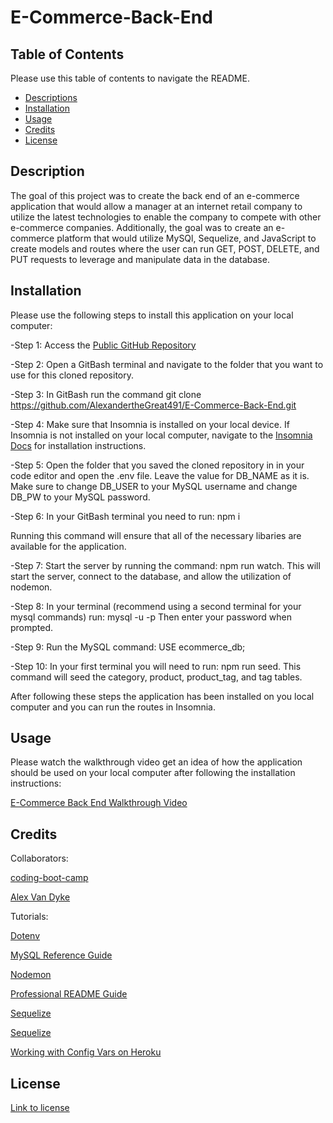 # E-Commerce-Back-End

## Table of Contents

Please use this table of contents to navigate the README.

- [Descriptions](#description)
- [Installation](#installation)
- [Usage](#usage)
- [Credits](#credits)
- [License](#license)

## Description

The goal of this project was to create the back end of an e-commerce application that would allow a manager at an internet retail company to utilize the latest technologies to enable the company to compete with other e-commerce companies. Additionally, the goal was to create an e-commerce platform that would utilize MySQl, Sequelize, and JavaScript to create models and routes where the user can run GET, POST, DELETE, and PUT requests to leverage and manipulate data in the database.

## Installation

Please use the following steps to install this application on your local computer:

-Step 1: Access the [Public GitHub Repository](https://github.com/AlexandertheGreat491/E-Commerce-Back-End.git)

-Step 2: Open a GitBash terminal and navigate to the folder that you want to use for this cloned repository.

-Step 3: In GitBash run the command git clone https://github.com/AlexandertheGreat491/E-Commerce-Back-End.git

-Step 4: Make sure that Insomnia is installed on your local device. If Insomnia is not installed on your local computer, navigate to the [Insomnia Docs](https://docs.insomnia.rest/) for installation instructions.

-Step 5: Open the folder that you saved the cloned repository in in your code editor and open the .env file. Leave the value for DB_NAME as it is. Make sure to change DB_USER to your MySQL username and change DB_PW to your MySQL password.

-Step 6: In your GitBash terminal you need to run:
 npm i 

 Running this command will ensure that all of the necessary libaries are available for the application.

-Step 7: Start the server by running the command: npm run watch.
This will start the server, connect to the database, and allow the utilization of nodemon.

-Step 8: In your terminal (recommend using a second terminal for your mysql commands) run: mysql -u <your username> -p
Then enter your password when prompted.

-Step 9: Run the MySQL command: USE ecommerce_db;

-Step 10: In your first terminal you will need to run: npm run seed.
This command will seed the category, product, product_tag, and tag tables.

After following these steps the application has been installed on you local computer and you can run the routes in Insomnia.


## Usage

Please watch the walkthrough video get an idea of how the application should be used on your local computer after following the installation instructions:

[E-Commerce Back End Walkthrough Video](https://vimeo.com/732172741)


## Credits

Collaborators:

[coding-boot-camp](https://github.com/coding-boot-camp/fantastic-umbrella)

[Alex Van Dyke](https://github.com/AlexandertheGreat491)

Tutorials:

[Dotenv](https://www.npmjs.com/package/dotenv)

[MySQL Reference Guide](https://coding-boot-camp.github.io/full-stack/mysql/mysql-reference-guide)

[Nodemon](https://www.npmjs.com/package/nodemon)

[Professional README Guide](https://coding-boot-camp.github.io/full-stack/github/professional-readme-guide)

[Sequelize](https://sequelize.org/v5/manual/getting-started.html)

[Sequelize](https://www.npmjs.com/package/sequelize)

[Working with Config Vars on Heroku](https://www.youtube.com/watch?v=g81LARb914Y&t=13s)

## License

[Link to license](./LICENSE)


